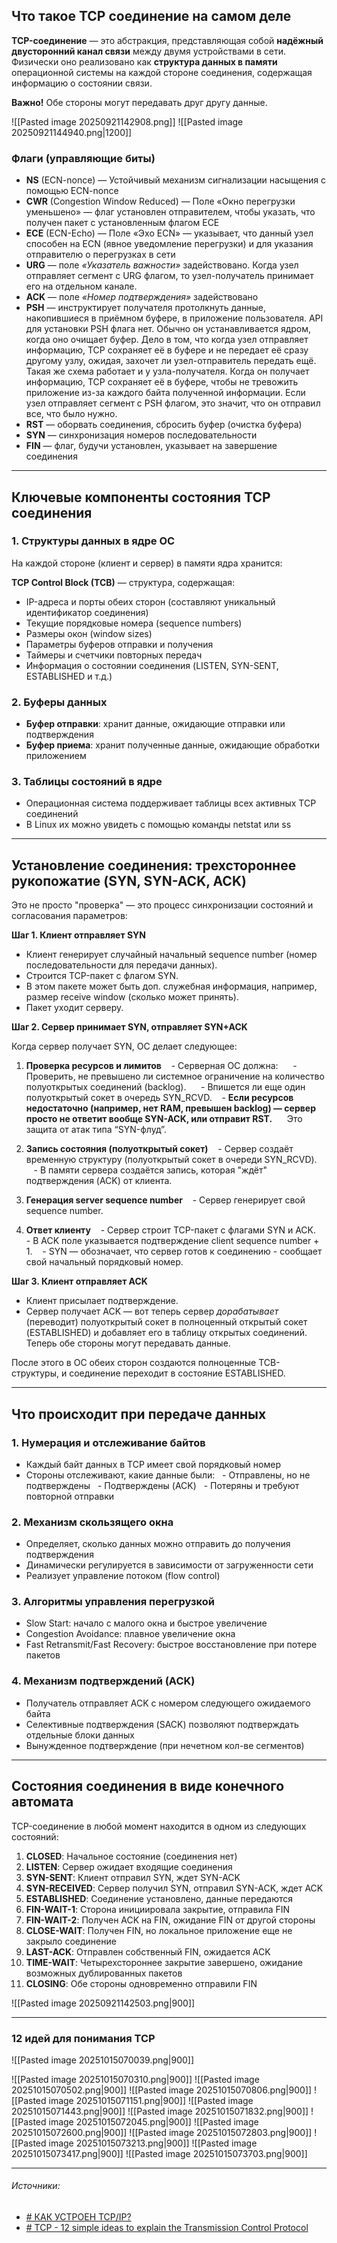 ## Что такое TCP соединение на самом деле

**TCP-соединение** — это абстракция, представляющая собой **надёжный двусторонний канал связи** между двумя устройствами в сети. Физически оно реализовано как **структура данных в памяти** операционной системы на каждой стороне соединения, содержащая информацию о состоянии связи. 

**Важно!** Обе стороны могут передавать друг другу данные.

![[Pasted image 20250921142908.png]]
![[Pasted image 20250921144940.png|1200]]
### Флаги (управляющие биты)

- **NS** (ECN-nonce) — Устойчивый механизм сигнализации насыщения с помощью ECN-nonce
- **CWR** (Congestion Window Reduced) — Поле «Окно перегрузки уменьшено» — флаг установлен отправителем, чтобы указать, что получен пакет с установленным флагом ECE
- **ECE** (ECN-Echo) — Поле «Эхо ECN» — указывает, что данный узел способен на ECN (явное уведомление перегрузки) и для указания отправителю о перегрузках в сети
- **URG** — поле _«Указатель важности»_ задействовано. Когда узел отправляет сегмент с URG флагом, то узел-получатель принимает его на отдельном канале.
- **ACK** — поле _«Номер подтверждения»_ задействовано
- **PSH** — инструктирует получателя протолкнуть данные, накопившиеся в приёмном буфере, в приложение пользователя. API для установки PSH флага нет. Обычно он устанавливается ядром, когда оно очищает буфер. Дело в том, что когда узел отправляет информацию, TCP сохраняет её в буфере и не передает её сразу другому узлу, ожидая, захочет ли узел-отправитель передать ещё. Такая же схема работает и у узла-получателя. Когда он получает информацию, TCP сохраняет её в буфере, чтобы не тревожить приложение из-за каждого байта полученной информации. Если узел отправляет сегмент с PSH флагом, это значит, что он отправил все, что было нужно.
- **RST** — оборвать соединения, сбросить буфер (очистка буфера)
- **SYN** — синхронизация номеров последовательности
- **FIN** — флаг, будучи установлен, указывает на завершение соединения

---
## Ключевые компоненты состояния TCP соединения

### 1. Структуры данных в ядре ОС

На каждой стороне (клиент и сервер) в памяти ядра хранится:

**TCP Control Block (TCB)** — структура, содержащая:

- IP-адреса и порты обеих сторон (составляют уникальный идентификатор соединения)
- Текущие порядковые номера (sequence numbers)
- Размеры окон (window sizes)
- Параметры буферов отправки и получения
- Таймеры и счетчики повторных передач
- Информация о состоянии соединения (LISTEN, SYN-SENT, ESTABLISHED и т.д.)

### 2. Буферы данных

- **Буфер отправки**: хранит данные, ожидающие отправки или подтверждения
- **Буфер приема**: хранит полученные данные, ожидающие обработки приложением

### 3. Таблицы состояний в ядре

- Операционная система поддерживает таблицы всех активных TCP соединений
- В Linux их можно увидеть с помощью команды netstat или ss

---
## Установление соединения: трехстороннее рукопожатие (SYN, SYN-ACK, ACK)

Это не просто "проверка" — это процесс синхронизации состояний и согласования параметров:

 **Шаг 1. Клиент отправляет SYN**

- Клиент генерирует случайный начальный sequence number (номер последовательности для передачи данных).
- Строится TCP-пакет с флагом SYN.
- В этом пакете может быть доп. служебная информация, например, размер receive window (сколько может принять).
- Пакет уходит серверу.


**Шаг 2. Сервер принимает SYN, отправляет SYN+ACK**

Когда сервер получает SYN, ОС делает следующее:

1. **Проверка ресурсов и лимитов**
   - Серверная ОС должна:
     - Проверить, не превышено ли системное ограничение на количество полуоткрытых соединений (backlog).
     - Впишется ли еще один полуоткрытый сокет в очередь SYN_RCVD.
   - **Если ресурсов недостаточно (например, нет RAM, превышен backlog) — сервер просто не ответит вообще SYN-ACK, или отправит RST.**  
  
   Это защита от атак типа “SYN-флуд”.

2. **Запись состояния (полуоткрытый сокет)**
   - Сервер создаёт временную структуру (полуоткрытый сокет в очереди SYN_RCVD).  
   - В памяти сервера создаётся запись, которая "ждёт" подтверждения (ACK) от клиента.

3. **Генерация server sequence number**
   - Сервер генерирует свой sequence number.

4. **Ответ клиенту**
   - Сервер строит TCP-пакет с флагами SYN и ACK.
   - В ACK поле указывается подтверждение client sequence number + 1.
   - SYN — обозначает, что сервер готов к соединению - сообщает свой начальный порядковый номер.


**Шаг 3. Клиент отправляет ACK**
- Клиент присылает подтверждение.
- Сервер получает ACK — вот теперь сервер _дорабатывает_ (переводит) полуоткрытый сокет в полноценный открытый сокет (ESTABLISHED) и добавляет его в таблицу открытых соединений. Теперь обе стороны могут передавать данные.

После этого в ОС обеих сторон создаются полноценные TCB-структуры, и соединение переходит в состояние ESTABLISHED.

---
## Что происходит при передаче данных

### 1. Нумерация и отслеживание байтов

- Каждый байт данных в TCP имеет свой порядковый номер
- Стороны отслеживают, какие данные были:
  - Отправлены, но не подтверждены
  - Подтверждены (ACK)
  - Потеряны и требуют повторной отправки

### 2. Механизм скользящего окна

- Определяет, сколько данных можно отправить до получения подтверждения
- Динамически регулируется в зависимости от загруженности сети
- Реализует управление потоком (flow control)

### 3. Алгоритмы управления перегрузкой

- Slow Start: начало с малого окна и быстрое увеличение
- Congestion Avoidance: плавное увеличение окна
- Fast Retransmit/Fast Recovery: быстрое восстановление при потере пакетов

### 4. Механизм подтверждений (ACK)

- Получатель отправляет ACK с номером следующего ожидаемого байта
- Селективные подтверждения (SACK) позволяют подтверждать отдельные блоки данных
- Вынужденное подтверждение (при нечетном кол-ве сегментов)

---

## Состояния соединения в виде конечного автомата

TCP-соединение в любой момент находится в одном из следующих состояний:

1. **CLOSED**: Начальное состояние (соединения нет)
2. **LISTEN**: Сервер ожидает входящие соединения
3. **SYN-SENT**: Клиент отправил SYN, ждет SYN-ACK
4. **SYN-RECEIVED**: Сервер получил SYN, отправил SYN-ACK, ждет ACK
5. **ESTABLISHED**: Соединение установлено, данные передаются
6. **FIN-WAIT-1**: Сторона инициировала закрытие, отправила FIN
7. **FIN-WAIT-2**: Получен ACK на FIN, ожидание FIN от другой стороны
8. **CLOSE-WAIT**: Получен FIN, но локальное приложение еще не закрыло соединение
9. **LAST-ACK**: Отправлен собственный FIN, ожидается ACK
10. **TIME-WAIT**: Четырехстороннее закрытие завершено, ожидание возможных дублированных пакетов
11. **CLOSING**: Обе стороны одновременно отправили FIN

![[Pasted image 20250921142503.png|900]]  

---
### 12 идей для понимания TCP

![[Pasted image 20251015070039.png|900]]

![[Pasted image 20251015070310.png|900]]
![[Pasted image 20251015070502.png|900]]
![[Pasted image 20251015070806.png|900]] 
![[Pasted image 20251015071151.png|900]]
![[Pasted image 20251015071443.png|900]]
![[Pasted image 20251015071832.png|900]]
![[Pasted image 20251015072045.png|900]]
![[Pasted image 20251015072600.png|900]]
![[Pasted image 20251015072803.png|900]]
![[Pasted image 20251015073213.png|900]]
![[Pasted image 20251015073417.png|900]]
![[Pasted image 20251015073703.png|900]]


---

###### Источники:

- [# КАК УСТРОЕН TCP/IP?](https://youtu.be/EJzitviiv2c?si=bTUNg8okt71QlA7e)
- [# TCP - 12 simple ideas to explain the Transmission Control Protocol](https://youtu.be/JFch3ctY6nE?si=9815WGLoJC6lYEBy)